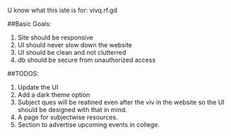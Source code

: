 U know what this iste is for: vivq.rf.gd

##Basic Goals:
 1. Site should be responsive
 2. UI should never slow down the website
 3. UI should be clean and not clutterred
 4. db should be secure from unauthorized access
 
 ##TODOS:
  1. Update the UI
  2. Add a dark theme option
  3. Subject ques will be reatined even after the viv in the website so the UI should be designed with that in mind.
  4. A page for subjectwise resources.
  5. Section to advertise upcoming events in college.
  
